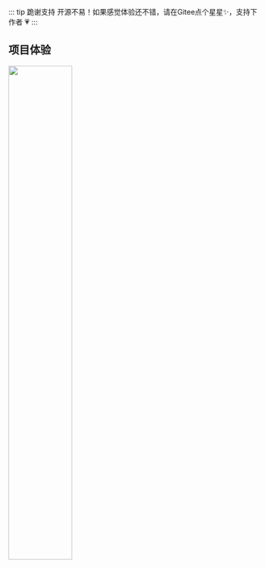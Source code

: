 ::: tip 跪谢支持
开源不易！如果感觉体验还不错，请在Gitee点个星星✨，支持下作者 💗
:::
## 项目体验
<img src="https://cdn.zhoukaiwen.com/qdpz_ewm.png" width="50%" />